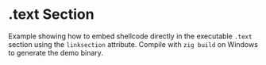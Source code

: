 # .text Section

Example showing how to embed shellcode directly in the executable `.text` section using the `linksection` attribute. Compile with `zig build` on Windows to generate the demo binary.
